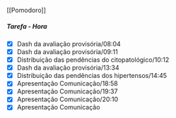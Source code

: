 [[Pomodoro]]
##### Tarefa - Hora
- [x]  Dash da avaliação provisória/08:04
- [x]  Dash da avaliação provisória/09:11
- [x] Distribuição das pendências do citopatológico/10:12
- [x] Dash da avaliação provisória/13:34
- [x] Distribuição das pendências dos hipertensos/14:45
- [x] Apresentação Comunicação/18:58
- [x] Apresentação Comunicação/19:37
- [x] Apresentação Comunicação/20:10
- [x] Apresentação Comunicação